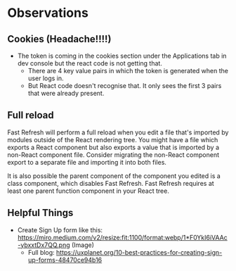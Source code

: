 # Observations

## Cookies (Headache!!!!)

- The token is coming in the cookies section under the Applications tab in dev console but the react code is not getting that.
  - There are 4 key value pairs in which the token is generated when the user logs in.
  - But React code doesn't recognise that. It only sees the first 3 pairs that were already present.

## Full reload

Fast Refresh will perform a full reload when you edit a file that's imported by modules outside of the React rendering tree.
You might have a file which exports a React component but also exports a value that is imported by a non-React component file.
Consider migrating the non-React component export to a separate file and importing it into both files.

It is also possible the parent component of the component you edited is a class component, which disables Fast Refresh.
Fast Refresh requires at least one parent function component in your React tree.

## Helpful Things

- Create Sign Up form like this: https://miro.medium.com/v2/resize:fit:1100/format:webp/1*F0YkI6iVAAc-ybxxtDx7QQ.png (Image)
  - Full blog: https://uxplanet.org/10-best-practices-for-creating-sign-up-forms-48470ce94b16
